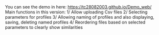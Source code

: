 You can see the demo in here: https://tc28082003.github.io/Demo_web/
Main functions in this version:
1/ Allow uploading Csv files
2/ Selecting parameters for profiles
3/ Allowing naming of profiles and also displaying, saving, deleting named profiles
4/ Reordering files based on selected parameters to clearly show similarities
